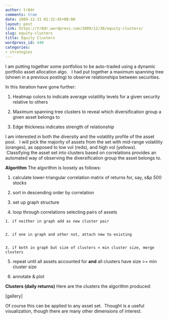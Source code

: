 ```yaml
---
author: tr8dr
comments: true
date: 2009-12-31 01:32:45+00:00
layout: post
link: https://tr8dr.wordpress.com/2009/12/30/equity-clusters/
slug: equity-clusters
title: Equity Clusters
wordpress_id: 440
categories:
- strategies
---
```


I am putting together some portfolios to be auto-traded using a dynamic portfolio asset allocation algo.   I had put together a maximum spanning tree (shown in a previous posting) to observe relationships between securities.

In this iteration have gone further:



	
  1. Heatmap colors to indicate average volatility levels for a given security relative to others

	
  2. Maximum spanning tree clusters to reveal which diversification group a given asset belongs to

	
  3. Edge thickness indicates strength of relationship


I am interested in both the diversity and the volatility profile of the asset pool.   I will pick the majority of assets from the set with mid-range volatility (oranges), as opposed to low vol (reds), and high vol (yellows).    Classifying the asset set into clusters based on correlations provides an automated way of observing the diversification group the asset belongs to.

**Algorithm**
The algorithm is loosely as follows:



	
  1. calculate lower-triangular correlation matrix of returns for, say, s&p 500 stocks

	
  2. sort in descending order by correlation

	
  3. set up graph structure

	
  4. loop through correlations selecting pairs of assets

	
    1. if neither in graph add as new cluster pair

	
    2. if one in graph and other not, attach new to existing

	
    3. if both in graph but size of clusters < min cluster size, merge clusters




	
  5. repeat until all assets accounted for **and** all clusters have size >= min cluster size

	
  6. annotate & plot


**Clusters (daily returns)**
Here are the clusters the algorithm produced:

[gallery]

Of course this can be applied to any asset set.  Thought is a useful visualization, though there are many other dimensions of interest.
